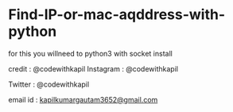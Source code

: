 # Find-IP-or-mac-aqddress-with-python

for this you willneed to python3 with socket install


credit : @codewithkapil
Instagram : @codewithkapil

Twitter : @codewithkapil

email id : kapilkumargautam3652@gmail.com


